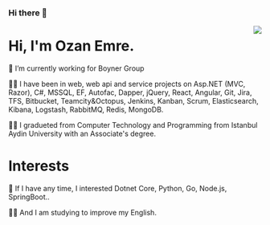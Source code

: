 ### Hi there 👋

<!--
**OzanEmre/OzanEmre** is a ✨ _special_ ✨ repository because its `README.md` (this file) appears on your GitHub profile.

Here are some ideas to get you started:

- 🔭 I’m currently working on ...
- 🌱 I’m currently learning ...
- 👯 I’m looking to collaborate on ...
- 🤔 I’m looking for help with ...
- 💬 Ask me about ...
- 📫 How to reach me: ...
- 😄 Pronouns: ...
- ⚡ Fun fact: ...
-->

<img align='right' src="https://github-readme-stats.vercel.app/api?username=OzanEmre&show_icons=true&theme=tokyonight">

# Hi, I'm Ozan Emre.

🔭 I’m currently working for Boyner Group

👨‍💻 I have been in web, web api and service projects on Asp.NET (MVC, Razor), C#, MSSQL, EF, Autofac, Dapper, jQuery, React, Angular, Git, Jira, TFS, Bitbucket, Teamcity&Octopus, Jenkins, Kanban, Scrum, Elasticsearch, Kibana, Logstash, RabbitMQ, Redis, MongoDB.

👨‍🎓 I gradueted from Computer Technology and Programming from Istanbul Aydin University with an Associate's degree.

# Interests
👀 If I have any time, I interested Dotnet Core, Python, Go, Node.js, SpringBoot..

<!--, Java, Kotlin, Flutter, Dart, Ruby, Unity 3D, Machine Learning, AI, Electron, Elasticsearch, Redis, RabbitMQ, PostgreSQL, MongoDB, Docker and Kubernetes. -->
<!--
[![](https://img.shields.io/badge/python-cD1?style=for-the-badge&logo=python&color=d0d0d0)]()
[![](https://img.shields.io/badge/pandas-cD1?style=for-the-badge&logo=pandas&color=d0d0d0)]()
[![](https://img.shields.io/badge/Tensorflow-cD1?style=for-the-badge&logo=tensorflow&color=d0d0d0)]()
[![](https://img.shields.io/badge/keras-cD1?style=for-the-badge&logo=keras&color=d0d0d0)]()
[![](https://img.shields.io/badge/flask-cD1?style=for-the-badge&logo=flask&color=d0d0d0)]()
-->

🏃‍♂️ And I am studying to improve my English.

<!--[![](https://img.shields.io/twitter/follow/ozanemre?style=social)](https://www.twitter.com/ozanemre)
[![](https://img.shields.io/github/followers/ozanemre?style=social)](https://www.github.com/ozanemre)

[![](https://img.shields.io/badge/twitter-%231DA1F2.svg?&style=for-the-badge&logo=twitter&logoColor=white)](https://www.twitter.com/ozanemre)
[![](https://img.shields.io/badge/linkedin-%230077B5.svg?&style=for-the-badge&logo=linkedin&logoColor=white)](https://www.linkedin.com/in/oedegirmenci/)-->
